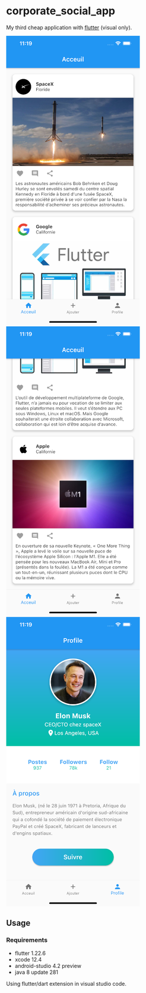 # corporate_social_app

My third cheap application with [flutter](https://flutter.dev/) (visual only).

![screenshot](https://raw.githubusercontent.com/trixky/corporate_social_app/master/demo/screen_1.png)
![screenshot](https://raw.githubusercontent.com/trixky/corporate_social_app/master/demo/screen_2.png)
![screenshot](https://raw.githubusercontent.com/trixky/corporate_social_app/master/demo/screen_3.png)

## Usage

### Requirements

- flutter 1.22.6
- xcode 12.4
- android-studio 4.2 preview
- java 8 update 281

Using flutter/dart extension in visual studio code.
